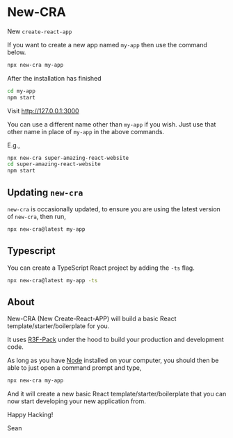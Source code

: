 # New-CRA

New `create-react-app`

If you want to create a new app named `my-app` then use the command below.

```bash
npx new-cra my-app
```

After the installation has finished

```bash
cd my-app
npm start
```

Visit http://127.0.0.1:3000

You can use a different name other than `my-app` if you wish. Just use that other name in place of `my-app` in the above commands.

E.g.,

```bash
npx new-cra super-amazing-react-website
cd super-amazing-react-website
npm start
```

## Updating `new-cra`

`new-cra` is occasionally updated, to ensure you are using the latest version of `new-cra`, then run,

```bash
npx new-cra@latest my-app
```

## Typescript

You can create a TypeScript React project by adding the `-ts` flag.

```bash
npx new-cra@latest my-app -ts
```

## About

New-CRA (New Create-React-APP) will build a basic React template/starter/boilerplate for you.

It uses [R3F-Pack](https://github.com/Sean-Bradley/R3F-Pack) under the hood to build your production and development code.

As long as you have [Node](https://nodejs.org/en/download) installed on your computer, you should then be able to just open a command prompt and type,

```bash
npx new-cra my-app
```

And it will create a new basic React template/starter/boilerplate that you can now start developing your new application from.

Happy Hacking!

Sean
